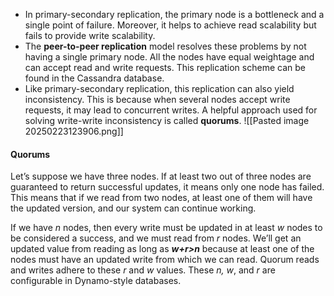 - In primary-secondary replication, the primary node is a bottleneck and a single point of failure. Moreover, it helps to achieve read scalability but fails to provide write scalability. 
- The **peer-to-peer replication** model resolves these problems by not having a single primary node. All the nodes have equal weightage and can accept read and write requests. This replication scheme can be found in the Cassandra database.
- Like primary-secondary replication, this replication can also yield inconsistency. This is because when several nodes accept write requests, it may lead to concurrent writes. A helpful approach used for solving write-write inconsistency is called **quorums**.
![[Pasted image 20250223123906.png]]

#### Quorums
Let’s suppose we have three nodes. If at least two out of three nodes are guaranteed to return successful updates, it means only one node has failed. This means that if we read from two nodes, at least one of them will have the updated version, and our system can continue working.

If we have *n* nodes, then every write must be updated in at least *w* nodes to be considered a success, and we must read from *r* nodes. We’ll get an updated value from reading as long as ***w+r>n*** because at least one of the nodes must have an updated write from which we can read. Quorum reads and writes adhere to these *r* and *w* values. These *n, w*, and *r* are configurable in Dynamo-style databases.

